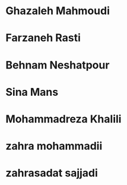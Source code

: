# Ghazaleh Mahmoudi

# Farzaneh Rasti

# Behnam Neshatpour

# Sina Mans

# Mohammadreza Khalili

# zahra mohammadii

# zahrasadat sajjadi
